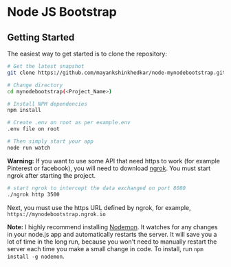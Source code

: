 # Node JS Bootstrap
Getting Started
---------------

The easiest way to get started is to clone the repository:

```bash
# Get the latest snapshot
git clone https://github.com/mayankshinkhedkar/node-mynodebootstrap.git mynodebootstrap(<Project_Name>)

# Change directory
cd mynodebootstrap(<Project_Name>)

# Install NPM dependencies
npm install

# Create .env on root as per example.env
.env file on root

# Then simply start your app
node run watch
```

**Warning:** If you want to use some API that need https to work (for example Pinterest or facebook),
you will need to download [ngrok](https://ngrok.com/).
You must start ngrok after starting the project.

```bash
# start ngrok to intercept the data exchanged on port 8080
./ngrok http 3500
```

Next, you must use the https URL defined by ngrok, for example, `https://mynodebootstrap.ngrok.io`

**Note:** I highly recommend installing [Nodemon](https://github.com/remy/nodemon).
It watches for any changes in your  node.js app and automatically restarts the
server. It will
save you a lot of time in the long run, because you won't need to manually
restart the server each time you make a small change in code. To install, run
`npm install -g nodemon`.